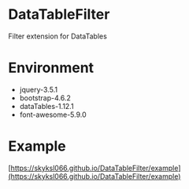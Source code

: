 # DataTableFilter
Filter extension for DataTables

# Environment
- jquery-3.5.1
- bootstrap-4.6.2
- dataTables-1.12.1
- font-awesome-5.9.0

# Example
[https://skyksl066.github.io/DataTableFilter/example](https://skyksl066.github.io/DataTableFilter/example)
